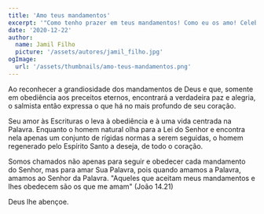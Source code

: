 ```yaml
---
title: 'Amo teus mandamentos'
excerpt: '"Como tenho prazer em teus mandamentos! Como eu os amo! Celebro teus mandamentos, que amo, e em teus decretos medito." (Salmo 119.47, 48)'
date: '2020-12-22'
author:
  name: Jamil Filho
  picture: '/assets/autores/jamil_filho.jpg'
ogImage:
  url: '/assets/thumbnails/amo-teus-mandamentos.png'
---
```


Ao reconhecer a grandiosidade dos mandamentos de Deus e que, somente em obediência aos preceitos eternos, encontrará a verdadeira paz e alegria, o salmista então expressa o que há no mais profundo de seu coração.

Seu amor às Escrituras o leva à obediência e à uma vida centrada na Palavra. Enquanto o homem natural olha para a Lei do Senhor e encontra nela apenas um conjunto de rígidas normas a serem seguidas, o homem regenerado pelo Espírito Santo a deseja, de todo o coração.

Somos chamados não apenas para seguir e obedecer cada mandamento do Senhor, mas para amar Sua Palavra, pois quando amamos a Palavra, amamos ao Senhor da Palavra. "Aqueles que aceitam meus mandamentos e lhes obedecem são os que me amam" (João 14.21)

Deus lhe abençoe.